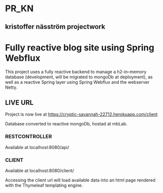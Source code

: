 # PR_KN
## kristoffer näsström projectwork

# Fully reactive blog site using Spring Webflux
This project uses a fully reactive backend to manage a h2-in-memory database (development, will be migrated to 
mongoDb at deployment), as well as a reactive Spring layer using Spring Webflux and the webserver Netty. 

## LIVE URL
Project is now live at https://cryptic-savannah-22712.herokuapp.com/client

Database converted to reactive mongoDb, hostad at mbLab.

### RESTCONTROLLER

Available at localhost:8080/api/

### CLIENT

Available at localhost:8080/client/

Accessing the client url will load available data into an html page rendered with the Thymeleaf templating engine.